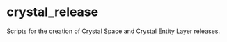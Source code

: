 crystal_release
===============

Scripts for the creation of Crystal Space and Crystal Entity Layer releases.